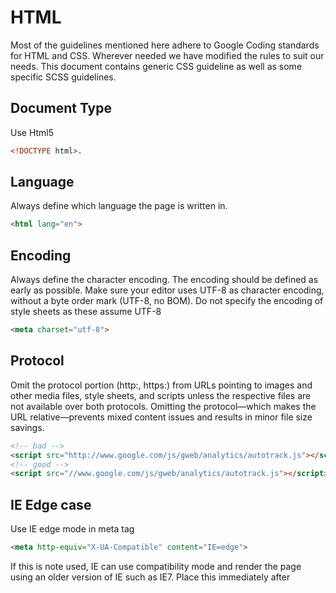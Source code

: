 
# HTML
Most of the guidelines mentioned here adhere to Google Coding standards for HTML and CSS. Wherever needed we have modified the rules to suit our needs. This document contains generic CSS guideline as well as some specific SCSS guidelines.

## Document Type
Use Html5
```html
<!DOCTYPE html>.
```
## Language
Always define which language the page is written in.
```html
<html lang="en">
```
## Encoding
Always define the character encoding. The encoding should be defined as early as possible. Make sure your editor uses UTF-8 as character encoding, without a byte order mark (UTF-8, no BOM). Do not specify the encoding of style sheets as these assume UTF-8
```html
<meta charset="utf-8">
```
## Protocol
Omit the protocol portion (http:, https:) from URLs pointing to images and other media files, style sheets, and scripts unless the respective files are not available over both protocols.
Omitting the protocol—which makes the URL relative—prevents mixed content issues and results in minor file size savings.

```html
<!-- bad -->
<script src="http://www.google.com/js/gweb/analytics/autotrack.js"></script>
<!-- good -->
<script src="//www.google.com/js/gweb/analytics/autotrack.js"></script>
```
## IE Edge case
Use IE edge mode in meta tag
```html
<meta http-equiv="X-UA-Compatible" content="IE=edge">
```
If this is note used, IE can use compatibility mode and render the page using an older version of IE such as IE7. Place this immediately after <title> tag

## Semantics
Use html tag which are semantic to its purpose
```html
<!-- bad -->
<div id="header"></div>
<!-- good -->
<header></header>
```
## Accessibility
Use alt tag to specify the purpose of media files (image, audio, video) so that on browsers (or screen readers) where the media does not play or takes time to render, the user can figure out the purpose of the content:
```html
<!-- bad -->
<img src="spreadsheet.png">
<!-- good -->
<img src="spreadsheet.png" alt="Spreadsheet screenshot.">
```

## Spacing
Use space instead tabs. Indent using 4 spaces.
```html
<!-- bad -->
<ul>
  <li>Fantastic</li>
  <li>Great</li>
</ul>
<!-- good -->
<ul>
    <li>Fantastic
    <li>Great
</ul>
```
Use a line limit of 120 characters.

## Naming convention
Use only lowercase for both HTML and CSS.
All code has to be lowercase: This applies to HTML element names, attributes, attribute values (unless text/CDATA), CSS selectors, properties, and property values (with the exception of strings).

```html
<!-- bad -->
<A HREF="/">Home</A>
color: #E5E5E5;

<!-- good -->
<img src="google.png" alt="Google">
color: #e5e5e5;
```
Use hyphen for user-defined tags and attributes
```html
tag-name-like-this
attribute-name-like-this
```
Prefix custom attribute with “data-“
```html
data-my-attr
```
d used should be unique across the page. Id, if present, should be the first attribute of an element followed by class (if present)
```html
<!-- bad -->
<input maxlength="20" id="email" type="email" class="login-box">

<!-- good -->
<input id="email" class="login-box" maxlength="20" type="email">
```

## Trailing Whitespaces
Remove trailing white spaces.
Trailing white spaces are unnecessary and can complicate diffs.
```html
<!-- bad -->
<p>No, thank you. </p>
<!-- good -->
<p>Yes please.</p>

```
## General Formatting
Paragraphs of text should always be placed in a `<p>` tag. Never use multiple `<br>` tags.
Items in list form should always be in `<ul>`, `<ol>`, or `<dl>`. Never use a set of `<div>` or `<p>`.
Every form input that has text attached should utilize a `<label>` tag. Especially radio or checkbox elements.
Even though quotes around attributes is optional, always put quotes around attributes for readability. 
Avoid trailing slashes in self-closing elements. For example,` <br>`, `<hr>`, `<img>`, and `<input>`.
Don’t set tabindex manually—rely on the browser to set the order. 

## Lean markup
Whenever possible, avoid superfluous parent elements when writing HTML. Many times this requires iteration and refactoring, but produces less HTML. For example:
```html
<!-- bad -->
<span class="avatar">
  <img src="...">
</span>
<!-- good -->
<img class="avatar" src="...">
```
## Tables
Make use of `<thead>`, `<tfoot>`, `<tbody>`, and `<th>` tags (and scope attribute) when appropriate. (Note: `<tfoot>` goes above `<tbody>` for speed reasons. You want the browser to load the footer before a table full of data.)
```html
<table summary="This is a chart of invoices for 2011.">
  <thead>
    <tr>
      <th scope="col">Table header 1</th>
      <th scope="col">Table header 2</th>
    </tr>
  </thead>
  <tfoot>
    <tr>
      <td>Table footer 1</td>
      <td>Table footer 2</td>
    </tr>
  </tfoot>
  <tbody>
    <tr>
      <td>Table data 1</td>
      <td>Table data 2</td>
    </tr>
  </tbody>
</table>

```

## Multimedia formats
Preferably use multiple source types for multimedia files like video and audio. Every browser supports a different audio/video codec. e.g. WebM video format is supported in FireFox but not in Safari. So to cater to all browsers use the following:
```html
<video controls>
    <source src="somevideo.webm" type="video/webm">
    <source src="somevideo.mp4" type="video/mp4">
    I'm sorry; your browser doesn't support HTML5 video in WebM with VP8 or MP4 with H.264.
</video>
```
For more info on supported media formats: https://developer.mozilla.org/en-US/docs/Web/HTML/Supported_media_formats 

## Separation of Concern
Keep structure (HTML) separate from presentation (Styling) separate from behavior (Script). 
Avoid inline styling and scripting in HTML tag.
```html
<!-- bad -->
<div style="background-color:#000" onclick="alert('I am clicked!')"></div>

<!-- good -->
<style>
.hightlight {
    background-color: #000;
}
</style>

<div class="highlight"></div>
<script>
    $('.highlight').click(function(){
        alert('I am clicked');
    });
<script>
```
CSS, HTML, JS can be kept in the same file if it’s a component (like Web Components). Otherwise keep them in separate files so that they can be minimized. 

## Type attribute
Omit type attributes for style sheets and scripts.
Do not use type attributes for style sheets (unless not using CSS) and scripts (unless not using JavaScript).
Specifying type attributes in these contexts is not necessary as HTML5 implies text/css and text/javascript as defaults. This can be safely done even for older browsers.

```html
<!-- bad -->
<link rel="stylesheet" href="//www.google.com/css/maia.css" type="text/css">
 <!-- good -->
<link rel="stylesheet" href="//www.google.com/css/maia.css">

 <!-- bad -->
<script src="//www.google.com/js/gweb/analytics/autotrack.js"
  type="text/javascript"></script>
 <!-- good -->
<script src="//www.google.com/js/gweb/analytics/autotrack.js"></script>
```

## Quotation mark

When quoting attributes values, use double quotation marks.
```html
<!-- bad -->
<a class='maia-button maia-button-secondary'>Sign in</a>
 <!-- good -->
<a class="maia-button maia-button-secondary">Sign in</a>
```
##  Markup validation Tools
[w3 Validator](https://validator.w3.org/)
[csslint](http://csslint.net/)
## Resources
[CodeGuide](https://codeguide.co/)
[Google HTML & CSS Guide](https://google.github.io/styleguide/htmlcssguide.html)
[w3school](https://www.w3schools.com/html/html5_syntax.asp)
[HTML Best Practices](https://github.com/hail2u/html-best-practices)